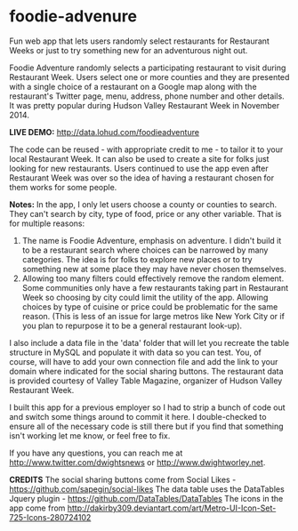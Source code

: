 foodie-advenure
===============

Fun web app that lets users randomly select restaurants for Restaurant Weeks or just to try something new for an adventurous night out.

Foodie Adventure randomly selects a participating restaurant to visit during Restaurant Week. Users select one or more counties and they are presented with a single choice of a restaurant on a Google map along with the restaurant's Twitter page, menu, address, phone number and other details. It was pretty popular during Hudson Valley Restaurant Week in November 2014.

<b>LIVE DEMO:</b> http://data.lohud.com/foodieadventure

The code can be reused - with appropriate credit to me - to tailor it to your local Restaurant Week. It can also be used to create a site for folks just looking for new restaurants. Users continued to use the app even after Restaurant Week was over so the idea of having a restaurant chosen for them works for some people.

<b>Notes:</b> In the app, I only let users choose a county or counties to search. They can't search by city, type of food, price or any other variable. That is for multiple reasons:
1) The name is Foodie Adventure, emphasis on adventure. I didn't build it to be a restaurant search where choices can be narrowed by many categories. The idea is for folks to explore new places or to try something new at some place they may have never chosen themselves.
2) Allowing too many filters could effectively remove the random element. Some communities only have a few restaurants taking part in Restaurant Week so choosing by city could limit the utility of the app. Allowing choices by type of cuisine or price could be problematic for the same reason. (This is less of an issue for large metros like New York City or if you plan to repurpose it to be a general restaurant look-up).

I also include a data file in the 'data' folder that will let you recreate the table structure in MySQL and populate it with data so you can test. You, of course, will have to add your own connection file and add the link to your domain where indicated for the social sharing buttons. The restaurant data is provided courtesy of Valley Table Magazine, organizer of Hudson Valley Restaurant Week.

I built this app for a previous employer so I had to strip a bunch of code out and switch some things around to commit it here. I double-checked to ensure all of the necessary code is still there but if you find that something isn't working let me know, or feel free to fix.

If you have any questions, you can reach me at http://www.twitter.com/dwightsnews or http://www.dwightworley.net.

<b>CREDITS</b>
The social sharing buttons come from Social Likes - https://github.com/sapegin/social-likes
The data table uses the DataTables Jquery plugin - https://github.com/DataTables/DataTables
The icons in the app come from http://dakirby309.deviantart.com/art/Metro-UI-Icon-Set-725-Icons-280724102
